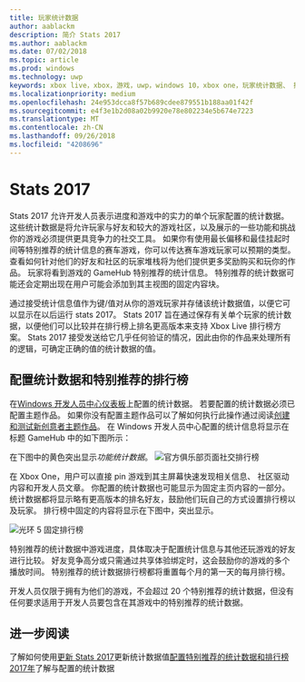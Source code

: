 ```yaml
---
title: 玩家统计数据
author: aablackm
description: 简介 Stats 2017
ms.author: aablackm
ms.date: 07/02/2018
ms.topic: article
ms.prod: windows
ms.technology: uwp
keywords: xbox live，xbox，游戏，uwp，windows 10，xbox one，玩家统计数据、 排行榜，统计数据 2017
ms.localizationpriority: medium
ms.openlocfilehash: 24e953dcca8f57b689cdee879551b188aa01f42f
ms.sourcegitcommit: e4f3e1b2d08a02b9920e78e802234e5b674e7223
ms.translationtype: MT
ms.contentlocale: zh-CN
ms.lasthandoff: 09/26/2018
ms.locfileid: "4208696"
---
```

# <a name="stats-2017"></a>Stats 2017

Stats 2017 允许开发人员表示进度和游戏中的实力的单个玩家配置的统计数据。 这些统计数据是将允许玩家与好友和较大的游戏社区，以及展示的一些功能和挑战你的游戏必须提供更具竞争力的社交工具。 如果你有使用最长偏移和最佳挂起时间等特别推荐的统计信息的赛车游戏，你可以传达赛车游戏玩家可以预期的类型。 查看如何针对他们的好友和社区的玩家堆栈将为他们提供更多奖励购买和玩你的作品。 玩家将看到游戏的 GameHub 特别推荐的统计信息。 特别推荐的统计数据可能还会定期出现在用户可能会添加到其主视图的固定内容块。

通过接受统计信息值作为键/值对从你的游戏玩家并存储该统计数据值，以便它可以显示在以后运行 stats 2017。 Stats 2017 旨在通过保存有关单个玩家的统计数据，以便他们可以比较并在排行榜上排名更高版本来支持 Xbox Live 排行榜方案。 Stats 2017 接受发送给它几乎任何验证的情况，因此由你的作品来处理所有的逻辑，可确定正确的值的统计数据的值。

## <a name="configured-stats-and-featured-leaderboards"></a>配置统计数据和特别推荐的排行榜

在[Windows 开发人员中心仪表板](https://developer.microsoft.com/en-us/dashboard/windows/overview)上配置的统计数据。 若要配置的统计数据必须已配置主题作品。 如果你没有配置主题作品可以了解如何执行此操作通过阅读[创建和测试新创意者主题作品](../get-started-with-creators/create-and-test-a-new-creators-title.md)。  在 Windows 开发人员中心配置的统计信息将显示在标题 GameHub 中的如下图所示：

在下图中的黄色突出显示*功能统计数据*。
![官方俱乐部页面社交排行榜](../images/omega/gamehub_featuredstats.png)


在 Xbox One，用户可以直接 pin 游戏到其主屏幕快速发现相关信息、 社区驱动内容和开发人员文章。 你配置的统计数据也可能显示为固定主页内容的一部分。 统计数据都将显示略有更高版本的排名好友，鼓励他们玩自己的方式设置排行榜以及玩家。 排行榜中固定的内容将显示在下图中，突出显示。

![光环 5 固定排行榜](../images/stats/Halo_5_Pinned_Leaderboard.png)

特别推荐的统计数据中游戏进度，具体取决于配置统计信息与其他还玩游戏的好友进行比较。 好友竞争高分或只需通过共享体验绑定时，这会鼓励你的游戏的多个播放时间。 特别推荐的统计数据排行榜都将重置每个月的第一天的每月排行榜。

开发人员仅限于拥有为他们的游戏，不会超过 20 个特别推荐的统计数据，但没有任何要求适用于开发人员要包含在其游戏中的特别推荐的统计数据。

## <a name="further-reading"></a>进一步阅读
了解如何使用[更新 Stats 2017](player-stats-updating.md)更新统计数据值[配置特别推荐的统计数据和排行榜 2017年](../configure-xbl/dev-center/featured-stats-and-leaderboards.md)了解与配置的统计数据
